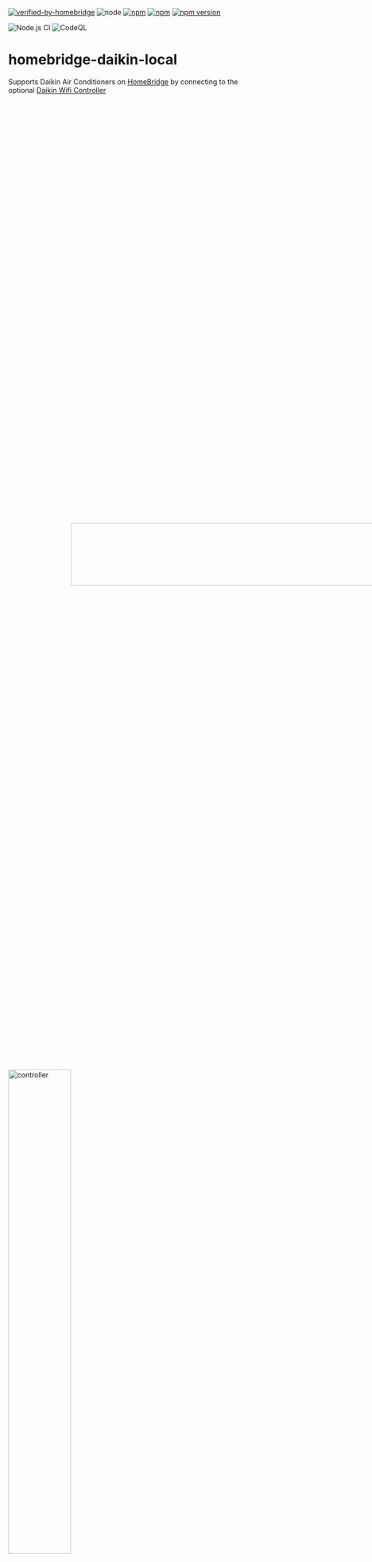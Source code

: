 [![verified-by-homebridge](https://badgen.net/badge/homebridge/verified/purple)](https://github.com/homebridge/homebridge/wiki/Verified-Plugins)
![node](https://img.shields.io/node/v/homebridge-daikin-local)
[![npm](https://img.shields.io/npm/dt/homebridge-daikin-local.svg)](https://www.npmjs.com/package/homebridge-daikin-local)
[![npm](https://img.shields.io/npm/l/homebridge-daikin-local.svg)](https://github.com/cbrandlehner/homebridge-daikin-local/blob/master/LICENSE)
[![npm version](https://badge.fury.io/js/homebridge-daikin-local.svg)](https://badge.fury.io/js/homebridge-daikin-local)

![Node.js CI](https://github.com/cbrandlehner/homebridge-daikin-local/workflows/Node.js%20CI/badge.svg)
![CodeQL](https://github.com/cbrandlehner/homebridge-daikin-local/workflows/CodeQL/badge.svg)
# homebridge-daikin-local

Supports Daikin Air Conditioners on [HomeBridge](https://github.com/nfarina/homebridge) by connecting to the optional [Daikin Wifi Controller](https://amzn.to/2MZDQjg)


<img src="https://user-images.githubusercontent.com/2294359/80783655-abb6c200-8ba4-11ea-9b60-d5823e3b788f.jpeg" align="center" alt="controller" style="transform:rotate(90deg);" width="50%" height="50%">

<img src="https://user-images.githubusercontent.com/2294359/80783675-b4a79380-8ba4-11ea-9fa8-f48f9bf12585.jpeg" align="center" alt="controller" width="50%" height="50%">

or the alternative [FAIKIN WIFI Controller](https://www.amazon.de/Faikin-Alternative-Daikin-WiFi-Controller/dp/B0C2ZYXNYQ) (no typo).

# WARNING

Daikin has removed their local API in newer products. They offer a cloud API accessible only under NDA, which is incompatible with open source. This affects units fitted with the BRP069C4x wifi adapter.

The Daikin App will most likely ask you to update the devices firmware. If you want to continue to use this plugin, DO NOT UPDATE THE FIRMWARE.

In case you already updated the firmware or you bought a new device, you may want to have a look at this plugin instead: [https://github.com/tasict/homebridge-daikin-local-platform](https://github.com/tasict/homebridge-daikin-local-platform).


# About this plugin

This plugin retrieves sensor and mode data from a [Daikin WIFI controller](https://amzn.to/2MZDQjg) in your local network and allows you to set operation modes and target temperatures. As it is a plugin for [HomeBridge](https://github.com/nfarina/homebridge) you will have access to these features using Apple Home.

It is recommended to configure your DHCP server to reserve a fixed IP for the wifi controller.
This plugin can be installed using [Homebridge Config UI X](https://github.com/oznu/homebridge-config-ui-x#readme).


# Configuration

This screenshot shows the configuration in [Homebridge Config UI X](https://github.com/oznu/homebridge-config-ui-x#readme):

<img src="https://user-images.githubusercontent.com/10800971/80524996-daf4e580-8990-11ea-9e13-3328a65f20af.png" align="center" alt="configuration" width="50%" height="50%">


# Features

The FAN:
The FAN allows you to turn on the fan of your Daikin AC.
You can also set the speed of the fan. Apple HomeKit allows you to set a speed percentage from 0% to 100%.
This plugin translates this percentage value as follows:
0% to 9%: SILENT mode
10% to 20%: AUTO mode
21% to 30%: Level 3
31% to 40%: Level 4
41% to 60%: Level 5
61% to 80%: Level 6
81% to 100%: Level 7 (max)

The AC:
Apple HomeKit settings allow you to enable or disable the swing aka oscillation mode. As HomeKit is limited to a true or false value, the plugin's configuration allows you to configure the type of swing mode. Available modes are "horizontal swing", "vertical swing" and "3D".

Econo Mode:
When enabled in the configuration, a switch will appear in HomeKit to toggle the AC's Econo mode. This energy-saving mode reduces power consumption by moderating the cooling/heating output.

Powerful Mode:
When enabled in the configuration, a switch will appear in HomeKit to toggle the AC's Powerful mode. This mode provides maximum cooling or heating output for rapid temperature change.

**Important:** Econo mode and Powerful mode are mutually exclusive - they cannot both be active simultaneously. Turning on one will automatically turn off the other, as they have opposite effects on power consumption and performance.

Night Quiet Mode:
When enabled in the configuration, a switch will appear in HomeKit to toggle the AC's Night Quiet mode. This mode reduces noise for silent operation during nighttime.

AC Modes (Dry/Fan):
When enabled in the configuration, a fan slider will appear in HomeKit to switch between special AC modes:
- 0-20%: Off
- 21-49%: Dry mode (dehumidification)
- 50-79%: Fan-only mode
- 80-100%: Return to normal operation (Cool/Heat/Auto)

**Note:** Night Quiet Mode can be used independently with either Econo or Powerful modes.

<img src="https://user-images.githubusercontent.com/2294359/80783674-b40efd00-8ba4-11ea-9977-5af6bdc5799c.png" align="center" alt="Aircon" width="50%" height="50%">


# Technical background information on the API used

The `apiroute` is used for two main calls: Get info such as current activity and sensor readings from the thermostat and set the target temperature and modes. The Aircon LAN adapter provides two directories for these settings and data:

1. `/common` uses the GET method for control and system information about the Aircon (e.g software version, MAC address, Reboot System, Region)

2. `/aircon` uses the GET method to set Aircon related information (e.g Target Temperature, Modes like Heat and Cool, Temperature Sensor Readings, Timers)

# Supported devices

Currently, this plugin supports:
- **Daikin wifi controllers** supporting the "aircon" URLs (System: Default)
- **Skyfi controllers** supporting the "skyfi" URLs (System: Skyfi)
- **ESP32-Faikin** chipset (System: Faikin) - An open-source alternative WiFi controller for Daikin units

## Testing Standard Daikin/Skyfi Controllers

To test `http` connectivity, use your browser to connect to your device using one of these URLs:
 ```
http://192.168.1.88/aircon/get_model_info
http://192.168.1.88/skyfi/aircon/get_model_info
 ```
replace the IP (192.168.1.88) with the IP of your device.

Your browser should return a line like this:
 ```
ret=OK,model=0AB9,type=N,pv=2,cpv=2,cpv_minor=00,mid=NA,humd=0,s_humd=0,acled=0,land=0,elec=0,temp=1,temp_rng=0,m_dtct=1,ac_dst=--,disp_dry=0,dmnd=0,en_scdltmr=1,en_frate=1,en_fdir=1,s_fdir=3,en_rtemp_a=0,en_spmode=0,en_ipw_sep=0,en_mompow=0
 ```
If it does not, your device is not yet supported.

## ESP32-Faikin Support

If you're using the [ESP32-Faikin](https://github.com/revk/ESP32-Faikin) open-source WiFi controller, select "Faikin" as the system type in the configuration. The Faikin system provides:

- Local control without cloud dependencies
- MQTT and Home Assistant integration
- Enhanced features and faster response times
- Full compatibility with this plugin's special modes (Econo, Powerful, Night Quiet)

For Faikin devices, the plugin automatically uses the JSON-based control API. The special modes work as follows:
- **Econo Mode**: Controlled via the `econo` parameter (boolean)
- **Powerful Mode**: Controlled via the `powerful` parameter (boolean)
- **Night Quiet Mode**: Controlled via the `fan` parameter set to 'Q' (Quiet mode)
- **Swing Mode**: Controlled via `swingh` and `swingv` parameters (separate horizontal and vertical swing booleans)

For traditional Daikin controllers, the special modes work as follows:
- **Econo Mode**: Controlled via the `en_economode` parameter
- **Powerful Mode**: Controlled via the `en_powerful` parameter
- **Night Quiet Mode**: Controlled via the `f_rate` parameter set to 'B' (Silent/Night mode)
- **Swing Mode**: Controlled via the `f_dir` parameter (0=No swing, 1=Vertical, 2=Horizontal, 3=3D)

**Faikin Attribute Support:**
The plugin currently supports these Faikin control attributes:
- `power` (boolean) - AC on/off state
- `mode` (H/C/A/D/F) - Heat, Cool, Auto, Dry, Fan modes
- `temp` (number) - Target temperature in Celsius
- `fan` (A/Q/1-5) - Auto, Quiet, or manual fan levels 1-5
- `swingh` (boolean) - Horizontal louvre swing
- `swingv` (boolean) - Vertical louvre swing
- `powerful` (boolean) - Powerful mode
- `econo` (boolean) - Economy mode

Not yet implemented:
- `target` - Single temp or min/max array for Faikin auto mode
- `env` - Temperature reference for Faikin auto mode
- `streamer` - Air purifier/ionizer boolean

To test Faikin connectivity, access your Faikin device's web interface at `http://<faikin-ip>.local` or check the `/aircon/get_control_info` endpoint.

To test `https` connectivity see [HTTPS/Registered client support](#https-registered-client)

The response of an unsupported device will look like this:
 ```
ret=PARAM NG,msg=404 Not Found
 ```

Tested devices are documented here: 
(https://github.com/cbrandlehner/homebridge-daikin-local/wiki/Tested-devices,-reported-to-work)

If you have other devices or firmware versions working, please update the wiki.

## HTTPS/Registered client support<a id="https-registered-client"></a>

Some models require requests via `https` containing a registered client token.

It is necessary to register a client token with each device.
The same token may be registered with multiple devices.

These instructions are based on comments in [GitHub Project ael-code/daikin-control Issue #27](https://github.com/ael-code/daikin-control/issues/27)

1. Generate a UUID4 (https://www.uuidgenerator.net can be used), _e.g._ `7b9c9a47-c9c6-4ee1-9063-848e67cc7edd`
2. Strip the `-` from the UUID, _i.e._ `7b9c9a47c9c64ee19063848e67cc7edd`
3. Grab the 13-digit key from the sticker on the back of the controller. _e.g._ `0123456789012`
4. Register the UUID as a client token
```
curl --insecure -H "X-Daikin-uuid: 7b9c9a47c9c64ee19063848e67cc7edd" -v "https://<controller-ip>/common/register_terminal?key=0123456789012"
```

This UUID must be used in client requests to the device.

Test your registered token using the above requests but using `https` instead of `http`, _e.g._
```
curl --insecure -H "X-Daikin-uuid: 7b9c9a47c9c64ee19063848e67cc7edd" -v "https://192.168.1.88/aircon/get_model_info"
curl --insecure -H "X-Daikin-uuid: 7b9c9a47c9c64ee19063848e67cc7edd" -v "https://192.168.1.88/skifi/aircon/get_model_info"
```

In the configuration file, make sure you specify `https` in the `apiroute` option
and add the registered token as the value of `uuid` in the configuration for _each_ device, _e.g._
```
        "accessories": [
            {
                "accessory": "Daikin-Local",
                "name": "Living room",
                "apiroute": "https://192.168.1.50",
                "uuid": "7b9c9a47c9c64ee19063848e67cc7edd",
                "system": "Default",
                "swingMode": "2",
                "defaultMode": "0",
                "fanMode": "FAN",
                "fanName": "Living room FAN"
            }
        ],
```
Make sure to use the correct token if a different token has been registered with each device.

# Debugging and Testing

The code of this plugins generates debug output. Normally, this debug output is not visible on the [homebridge](https://github.com/nfarina/homebridge) console.

Before reporting any issue or bug, enable debugging and restart.
<img src="https://user-images.githubusercontent.com/10800971/213495032-6b8cab33-8a8f-4cb4-ad9e-77ffd8ba89d0.png" align="center" alt="Debug" width="100%" height="100%">

